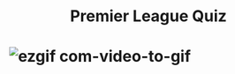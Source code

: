<h1 align="center">Premier League Quiz<h1/>
  
![ezgif com-video-to-gif](https://github.com/michelNice/Premier-League-Quiz/assets/118134033/7f4e49e2-7d43-4342-b7d7-b4c844ed07d6)
  
  
  

